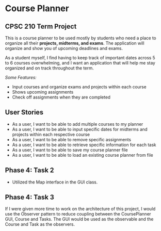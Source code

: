 # Course Planner

## CPSC 210 Term Project



This is a course planner to be used mostly by students who need a place to organize all their **projects, midterms, 
and exams**. The application will organize and show you of upcoming deadlines and exams.  

As a student myself, I find having to keep track of important dates across 5 to 6 courses 
overwhelming, and I want an application that will help me stay organized and on track throughout
the term. 

*Some Features:*
- Input courses and organize exams and projects within each course
- Shows upcoming assignments 
- Check off assignments when they are completed 

## User Stories 

- As a user, I want to be able to add multiple courses to my planner
- As a user, I want to be able to input specific dates for midterms and projects within each respective course
- As a user, I want to be able to remove specific assignments  
- As a user, I want to be able to retrieve specific information for each task
- As a user, I want to be able to save my course planner file 
- As a user, I want to be able to load an existing course planner from file

## Phase 4: Task 2 
- Utilized the Map interface in the GUI class. 

## Phase 4: Task 3
If I were given more time to work on the architecture of this project, I would use the Observer pattern to reduce 
coupling between the CoursePlanner GUI, Course and Tasks. The GUI would be used as the observable and the Course and
Task as the observers. 

